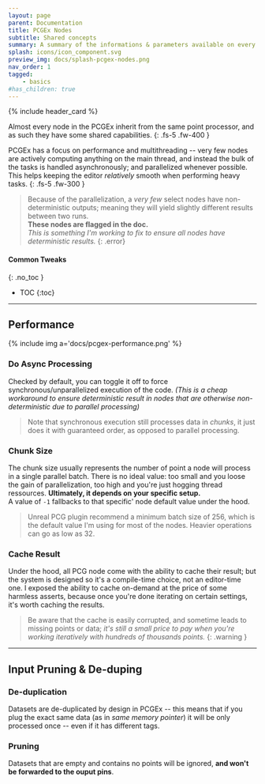 ```yaml
---
layout: page
parent: Documentation
title: PCGEx Nodes
subtitle: Shared concepts
summary: A summary of the informations & parameters available on every PCGEx node.
splash: icons/icon_component.svg
preview_img: docs/splash-pcgex-nodes.png
nav_order: 1
tagged:
    - basics
#has_children: true
---
```


{% include header_card %}

Almost every node in the PCGEx inherit from the same point processor, and as such they have some shared capabilities.
{: .fs-5 .fw-400 } 

PCGEx has a focus on performance and multithreading -- very few nodes are actively computing anything on the main thread, and instead the bulk of the tasks is handled asynchronously; and parallelized whenever possible.  
This helps keeping the editor *relatively* smooth when performing heavy tasks.
{: .fs-5 .fw-300 } 

>Because of the parallelization, a *very few* select nodes have non-deterministic outputs; meaning they will yield slightly different results between two runs.  
>**These nodes are flagged in the doc.**  
>*This is something I'm working to fix to ensure all nodes have deterministic results.*
{: .error}

#### Common Tweaks
{: .no_toc }
- TOC
{:toc}

---
## Performance

{% include img a='docs/pcgex-performance.png' %} 

### Do Async Processing
Checked by default, you can toggle it off to force synchronous/unparallelized execution of the code. *(This is a cheap workaround to ensure deterministic result in nodes that are otherwise non-deterministic due to parallel processing)*

> Note that synchronous execution still processes data in *chunks*, it just does it with guaranteed order, as opposed to parallel processing.

### Chunk Size
The chunk size usually represents the number of point a node will process in a single parallel batch. There is no ideal value: too small and you loose the gain of parallelization, too high and you're just hogging thread ressources. **Ultimately, it depends on your specific setup.**  
A value of `-1` fallbacks to that specific' node default value under the hood.

> Unreal PCG plugin recommend a minimum batch size of 256, which is the default value I'm using for most of the nodes. Heavier operations can go as low as 32.

### Cache Result
Under the hood, all PCG node come with the ability to cache their result; but the system is designed so it's a compile-time choice, not an editor-time one. I exposed the ability to cache on-demand at the price of some harmless asserts, because once you're done iterating on certain settings, it's worth caching the results.

> Be aware that the cache is easily corrupted, and sometime leads to missing points or data; *it's still a small price to pay when you're working iteratively with hundreds of thousands points.*
{: .warning }

---
## Input Pruning & De-duping

### De-duplication
Datasets are de-duplicated by design in PCGEx -- this means that if you plug the exact same data (as in *same memory pointer*) it will be only processed once -- even if it has different tags.

### Pruning
Datasets that are empty and contains no points will be ignored, **and won't be forwarded to the ouput pins**.
